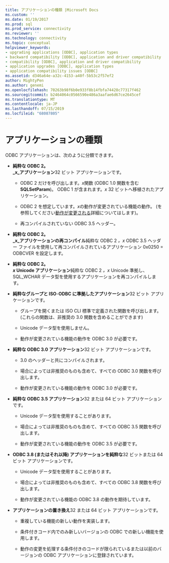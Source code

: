 ```yaml
---
title: アプリケーションの種類 |Microsoft Docs
ms.custom: ''
ms.date: 01/19/2017
ms.prod: sql
ms.prod_service: connectivity
ms.reviewer: ''
ms.technology: connectivity
ms.topic: conceptual
helpviewer_keywords:
- upgrading applications [ODBC], application types
- backward compatibility [ODBC], application and driver compatibility
- compatibility [ODBC], application and driver compatibility
- application upgrades [ODBC], application types
- application compatibility issues [ODBC]
ms.assetid: d346a64e-a32c-4153-a40f-5b53c2f57ef2
author: MightyPen
ms.author: genemi
ms.openlocfilehash: 70263b98f6b0e933f8b14fbfa74428c77317f462
ms.sourcegitcommit: b2464064c0566590e486a3aafae6d67ce2645cef
ms.translationtype: MT
ms.contentlocale: ja-JP
ms.lasthandoff: 07/15/2019
ms.locfileid: "68087805"
---
```

# <a name="types-of-applications"></a>アプリケーションの種類
ODBC アプリケーションは、次のように分類できます。  
  
-   **純粋な ODBC 2。**  
     **_x_アプリケーション**32 ビット アプリケーションです。  
  
    -   ODBC 2 だけを呼び出します。*x*関数 (ODBC 1.0 関数を含む**SQLSetParam**)。 ODBC 1 が含まれます。*x* 32 ビットへ移植されたアプリケーション。  
  
    -   ODBC 2 を想定しています。*x*の動作が変更されている機能の動作。 (を参照してください[動作が変更される](../../../odbc/reference/develop-app/behavioral-changes.md)詳細についてはします)。  
  
    -   再コンパイルされていない ODBC 3.5 ヘッダー。  
  
-   **純粋な ODBC 2。**  
     **_x_アプリケーションの再コンパイル**純粋な ODBC 2 *。x* ODBC 3.5 ヘッダー ファイルを使用して再コンパイルされているアプリケーション 0x0250 = ODBCVER を設定します。  
  
-   **純粋な ODBC 2。**  
     **_x_ Unicode アプリケーション**純粋な ODBC 2 *。x* Unicode 準拠し、SQL_WCHAR データ型を使用するアプリケーションを再コンパイルします。  
  
-   **純粋なグループと ISO**-**ODBC に準拠したアプリケーション**32 ビット アプリケーションです。  
  
    -   グループを開くまたは ISO CLI 標準で定義された関数を呼び出します。 (これらの関数は、非推奨の 3.0 関数を含めることができます)  
  
    -   Unicode データ型を使用しません。  
  
    -   動作が変更されている機能の動作を ODBC 3.0 が必要です。  
  
-   **純粋な ODBC 3.0 アプリケーション**32 ビット アプリケーションです。  
  
    -   3\.0 のヘッダーと共にコンパイルされます。  
  
    -   場合によっては非推奨のものも含めて、すべての ODBC 3.0 関数を呼び出します。  
  
    -   動作が変更されている機能の動作を ODBC 3.0 が必要です。  
  
-   **純粋な ODBC 3.5 アプリケーション**32 または 64 ビット アプリケーションです。  
  
    -   Unicode データ型を使用することがあります。  
  
    -   場合によっては非推奨のものも含めて、すべての ODBC 3.5 関数を呼び出します。  
  
    -   動作が変更されている機能の動作を ODBC 3.5 が必要です。  
  
-   **ODBC 3.8 (またはそれ以降) アプリケーションを純粋な**32 ビットまたは 64 ビット アプリケーションです。  
  
    -   Unicode データ型を使用することがあります。  
  
    -   場合によっては非推奨のものも含めて、すべての ODBC 3.8 関数を呼び出します。  
  
    -   動作が変更されている機能の ODBC 3.8 の動作を期待しています。  
  
-   **アプリケーションの置き換え**32 または 64 ビット アプリケーションです。  
  
    -   重複している機能の新しい動作を実装します。  
  
    -   条件付きコード内でのみ新しいバージョンの ODBC での新しい機能を使用します。  
  
    -   動作の変更を処理する条件付きのコードが限られているまたは以前のバージョンの ODBC アプリケーションに登録されています。
